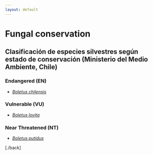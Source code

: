 ```yaml
---
layout: default
---
```


# Fungal conservation

## Clasificación de especies silvestres según estado de conservación (Ministerio del Medio Ambiente, Chile)

### Endangered (EN)

- [*Boletus chilensis*](https://clasificacionespecies.mma.gob.cl/wp-content/uploads/2019/10/Boletus_chilensis_15RCE_FINAL.pdf)

### Vulnerable (VU)

- [*Boletus loyita*](https://clasificacionespecies.mma.gob.cl/wp-content/uploads/2019/10/Boletus_loyita_15RCE_FINAL.pdf)

### Near Threatened (NT)

- [*Boletus putidus*](https://clasificacionespecies.mma.gob.cl/wp-content/uploads/2019/10/Boletus_putidus_15RCE_FINAL.pdf)

[./back]

